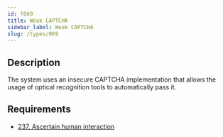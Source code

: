 ```yaml
---
id: f069
title: Weak CAPTCHA
sidebar_label: Weak CAPTCHA
slug: /types/069
---
```


## Description

The system uses an insecure CAPTCHA implementation
that allows the usage of optical recognition tools
to automatically pass it.

## Requirements

- [237. Ascertain human interaction](/criteria/authentication/237)
